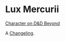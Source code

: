 # Lux Mercurii

[Character on D&D Beyond](https://ddb.ac/characters/71797089/TO5Ywu)

A [Changeling](/World/Hestia.md#the-changelings).
